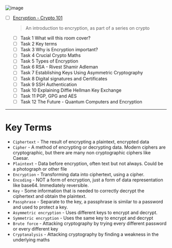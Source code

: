 ![image](https://user-images.githubusercontent.com/51442719/172149395-d4648ee5-4264-4598-9319-b43bda4b5b06.png)
- [ ] [Encryption - Crypto 101](https://tryhackme.com/room/encryptioncrypto101)
  > An introduction to encryption, as part of a series on crypto
    - [ ] Task 1  What will this room cover?
    - [ ] Task 2  Key terms
    - [ ] Task 3  Why is Encryption important?
    - [ ] Task 4  Crucial Crypto Maths
    - [ ] Task 5  Types of Encryption
    - [ ] Task 6  RSA - Rivest Shamir Adleman
    - [ ] Task 7  Establishing Keys Using Asymmetric Cryptography
    - [ ] Task 8  Digital signatures and Certificates
    - [ ] Task 9  SSH Authentication
    - [ ] Task 10  Explaining Diffie Hellman Key Exchange
    - [ ] Task 11  PGP, GPG and AES
    - [ ] Task 12  The Future - Quantum Computers and Encryption

---

#  Key Terms
- `Ciphertext` - The result of encrypting a plaintext, encrypted data
- `Cipher` - A method of encrypting or decrypting data. Modern ciphers are cryptographic, but there are many non cryptographic ciphers like Caesar.
- `Plaintext` - Data before encryption, often text but not always. Could be a photograph or other file
- `Encryption` - Transforming data into ciphertext, using a cipher.
- `Encoding` - NOT a form of encryption, just a form of data representation like base64. Immediately reversible.
- `Key` - Some information that is needed to correctly decrypt the ciphertext and obtain the plaintext.
- `Passphrase` - Separate to the key, a passphrase is similar to a password and used to protect a key.
- `Asymmetric encryption` - Uses different keys to encrypt and decrypt.
- `Symmetric encryption` - Uses the same key to encrypt and decrypt
- `Brute force` - Attacking cryptography by trying every different password or every different key
- `Cryptanalysis` - Attacking cryptography by finding a weakness in the underlying maths

